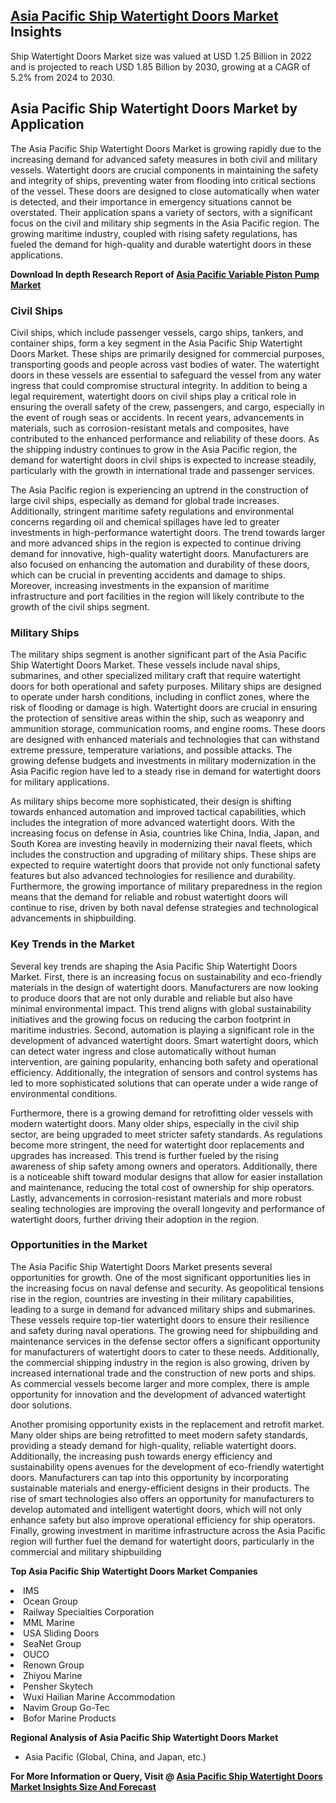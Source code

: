 <h2><a href="https://www.verifiedmarketreports.com/download-sample/?rid=304028&amp;utm_source=Github-Feb&amp;utm_medium=225" target="_blank">Asia Pacific Ship Watertight Doors Market</a> Insights</h2><p>Ship Watertight Doors Market size was valued at USD 1.25 Billion in 2022 and is projected to reach USD 1.85 Billion by 2030, growing at a CAGR of 5.2% from 2024 to 2030.</p><p><h2>Asia Pacific Ship Watertight Doors Market by Application</h2> <p>The Asia Pacific Ship Watertight Doors Market is growing rapidly due to the increasing demand for advanced safety measures in both civil and military vessels. Watertight doors are crucial components in maintaining the safety and integrity of ships, preventing water from flooding into critical sections of the vessel. These doors are designed to close automatically when water is detected, and their importance in emergency situations cannot be overstated. Their application spans a variety of sectors, with a significant focus on the civil and military ship segments in the Asia Pacific region. The growing maritime industry, coupled with rising safety regulations, has fueled the demand for high-quality and durable watertight doors in these applications. <strong><p><strong>Download In depth Research Report of <a href="https://www.verifiedmarketreports.com/download-sample/?rid=236118&amp;utm_source=Pulse-Dec&amp;utm_medium=225" target="_blank">Asia Pacific Variable Piston Pump Market</a></strong></p></strong> <h3>Civil Ships</h3> <p>Civil ships, which include passenger vessels, cargo ships, tankers, and container ships, form a key segment in the Asia Pacific Ship Watertight Doors Market. These ships are primarily designed for commercial purposes, transporting goods and people across vast bodies of water. The watertight doors in these vessels are essential to safeguard the vessel from any water ingress that could compromise structural integrity. In addition to being a legal requirement, watertight doors on civil ships play a critical role in ensuring the overall safety of the crew, passengers, and cargo, especially in the event of rough seas or accidents. In recent years, advancements in materials, such as corrosion-resistant metals and composites, have contributed to the enhanced performance and reliability of these doors. As the shipping industry continues to grow in the Asia Pacific region, the demand for watertight doors in civil ships is expected to increase steadily, particularly with the growth in international trade and passenger services. <p>The Asia Pacific region is experiencing an uptrend in the construction of large civil ships, especially as demand for global trade increases. Additionally, stringent maritime safety regulations and environmental concerns regarding oil and chemical spillages have led to greater investments in high-performance watertight doors. The trend towards larger and more advanced ships in the region is expected to continue driving demand for innovative, high-quality watertight doors. Manufacturers are also focused on enhancing the automation and durability of these doors, which can be crucial in preventing accidents and damage to ships. Moreover, increasing investments in the expansion of maritime infrastructure and port facilities in the region will likely contribute to the growth of the civil ships segment. </p> <h3>Military Ships</h3> <p>The military ships segment is another significant part of the Asia Pacific Ship Watertight Doors Market. These vessels include naval ships, submarines, and other specialized military craft that require watertight doors for both operational and safety purposes. Military ships are designed to operate under harsh conditions, including in conflict zones, where the risk of flooding or damage is high. Watertight doors are crucial in ensuring the protection of sensitive areas within the ship, such as weaponry and ammunition storage, communication rooms, and engine rooms. These doors are designed with enhanced materials and technologies that can withstand extreme pressure, temperature variations, and possible attacks. The growing defense budgets and investments in military modernization in the Asia Pacific region have led to a steady rise in demand for watertight doors for military applications. <p>As military ships become more sophisticated, their design is shifting towards enhanced automation and improved tactical capabilities, which includes the integration of more advanced watertight doors. With the increasing focus on defense in Asia, countries like China, India, Japan, and South Korea are investing heavily in modernizing their naval fleets, which includes the construction and upgrading of military ships. These ships are expected to require watertight doors that provide not only functional safety features but also advanced technologies for resilience and durability. Furthermore, the growing importance of military preparedness in the region means that the demand for reliable and robust watertight doors will continue to rise, driven by both naval defense strategies and technological advancements in shipbuilding. </p> <h3>Key Trends in the Market</h3> <p>Several key trends are shaping the Asia Pacific Ship Watertight Doors Market. First, there is an increasing focus on sustainability and eco-friendly materials in the design of watertight doors. Manufacturers are now looking to produce doors that are not only durable and reliable but also have minimal environmental impact. This trend aligns with global sustainability initiatives and the growing focus on reducing the carbon footprint in maritime industries. Second, automation is playing a significant role in the development of advanced watertight doors. Smart watertight doors, which can detect water ingress and close automatically without human intervention, are gaining popularity, enhancing both safety and operational efficiency. Additionally, the integration of sensors and control systems has led to more sophisticated solutions that can operate under a wide range of environmental conditions. <p>Furthermore, there is a growing demand for retrofitting older vessels with modern watertight doors. Many older ships, especially in the civil ship sector, are being upgraded to meet stricter safety standards. As regulations become more stringent, the need for watertight door replacements and upgrades has increased. This trend is further fueled by the rising awareness of ship safety among owners and operators. Additionally, there is a noticeable shift toward modular designs that allow for easier installation and maintenance, reducing the total cost of ownership for ship operators. Lastly, advancements in corrosion-resistant materials and more robust sealing technologies are improving the overall longevity and performance of watertight doors, further driving their adoption in the region. </p> <h3>Opportunities in the Market</h3> <p>The Asia Pacific Ship Watertight Doors Market presents several opportunities for growth. One of the most significant opportunities lies in the increasing focus on naval defense and security. As geopolitical tensions rise in the region, countries are investing in their military capabilities, leading to a surge in demand for advanced military ships and submarines. These vessels require top-tier watertight doors to ensure their resilience and safety during naval operations. The growing need for shipbuilding and maintenance services in the defense sector offers a significant opportunity for manufacturers of watertight doors to cater to these needs. Additionally, the commercial shipping industry in the region is also growing, driven by increased international trade and the construction of new ports and ships. As commercial vessels become larger and more complex, there is ample opportunity for innovation and the development of advanced watertight door solutions. <p>Another promising opportunity exists in the replacement and retrofit market. Many older ships are being retrofitted to meet modern safety standards, providing a steady demand for high-quality, reliable watertight doors. Additionally, the increasing push towards energy efficiency and sustainability opens avenues for the development of eco-friendly watertight doors. Manufacturers can tap into this opportunity by incorporating sustainable materials and energy-efficient designs in their products. The rise of smart technologies also offers an opportunity for manufacturers to develop automated and intelligent watertight doors, which will not only enhance safety but also improve operational efficiency for ship operators. Finally, growing investment in maritime infrastructure across the Asia Pacific region will further fuel the demand for watertight doors, particularly in the commercial and military shipbuilding</p><p><strong>Top Asia Pacific Ship Watertight Doors Market Companies</strong></p><div data-test-id=""><p><li>IMS</li><li> Ocean Group</li><li> Railway Specialties Corporation</li><li> MML Marine</li><li> USA Sliding Doors</li><li> SeaNet Group</li><li> OUCO</li><li> Renown Group</li><li> Zhiyou Marine</li><li> Pensher Skytech</li><li> Wuxi Hailian Marine Accommodation</li><li> Navim Group Go-Tec</li><li> Bofor Marine Products</li></p><div><strong>Regional Analysis of&nbsp;Asia Pacific Ship Watertight Doors Market</strong></div><ul><li dir="ltr"><p dir="ltr">Asia Pacific (Global, China, and Japan, etc.)</p></li></ul><p><strong>For More Information or Query, Visit @&nbsp;</strong><strong><a href="https://www.verifiedmarketreports.com/product/ship-watertight-doors-market/?utm_source=Github-Feb&amp;utm_medium=225" target="_blank">Asia Pacific Ship Watertight Doors Market Insights Size And Forecast</a></strong></p></div><h2>&nbsp;</h2><div data-test-id="">&nbsp;</div>
